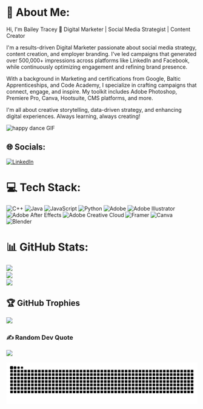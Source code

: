 # 💫 About Me:
Hi, I'm Bailey Tracey 👋
Digital Marketer | Social Media Strategist | Content Creator

I'm a results-driven Digital Marketer passionate about social media strategy, content creation, and employer branding. I've led campaigns that generated over 500,000+ impressions across platforms like LinkedIn and Facebook, while continuously optimizing engagement and refining brand presence.

With a background in Marketing and certifications from Google, Baltic Apprenticeships, and Code Academy, I specialize in crafting campaigns that connect, engage, and inspire. My toolkit includes Adobe Photoshop, Premiere Pro, Canva, Hootsuite, CMS platforms, and more.

I'm all about creative storytelling, data-driven strategy, and enhancing digital experiences. Always learning, always creating!

![happy dance GIF](https://github.com/user-attachments/assets/982aa396-5ed3-406b-b3d4-164dd44e097e)


## 🌐 Socials:
[![LinkedIn](https://img.shields.io/badge/LinkedIn-%230077B5.svg?logo=linkedin&logoColor=white)](https://linkedin.com/in/linkedin.com/in/bailey-tracey-782812239) 

# 💻 Tech Stack:
![C++](https://img.shields.io/badge/c++-%2300599C.svg?style=for-the-badge&logo=c%2B%2B&logoColor=white) ![Java](https://img.shields.io/badge/java-%23ED8B00.svg?style=for-the-badge&logo=openjdk&logoColor=white) ![JavaScript](https://img.shields.io/badge/javascript-%23323330.svg?style=for-the-badge&logo=javascript&logoColor=%23F7DF1E) ![Python](https://img.shields.io/badge/python-3670A0?style=for-the-badge&logo=python&logoColor=ffdd54) ![Adobe](https://img.shields.io/badge/adobe-%23FF0000.svg?style=for-the-badge&logo=adobe&logoColor=white) ![Adobe Illustrator](https://img.shields.io/badge/adobe%20illustrator-%23FF9A00.svg?style=for-the-badge&logo=adobe%20illustrator&logoColor=white) ![Adobe After Effects](https://img.shields.io/badge/Adobe%20After%20Effects-9999FF.svg?style=for-the-badge&logo=Adobe%20After%20Effects&logoColor=white) ![Adobe Creative Cloud](https://img.shields.io/badge/Adobe%20Creative%20Cloud-DA1F26.svg?style=for-the-badge&logo=Adobe%20Creative%20Cloud&logoColor=white) ![Framer](https://img.shields.io/badge/Framer-black?style=for-the-badge&logo=framer&logoColor=blue) ![Canva](https://img.shields.io/badge/Canva-%2300C4CC.svg?style=for-the-badge&logo=Canva&logoColor=white) ![Blender](https://img.shields.io/badge/blender-%23F5792A.svg?style=for-the-badge&logo=blender&logoColor=white)
# 📊 GitHub Stats:
![](https://github-readme-stats.vercel.app/api?username=baitracey&theme=dark&hide_border=false&include_all_commits=false&count_private=false)<br/>
![](https://nirzak-streak-stats.vercel.app/?user=baitracey&theme=dark&hide_border=false)<br/>
![](https://github-readme-stats.vercel.app/api/top-langs/?username=baitracey&theme=dark&hide_border=false&include_all_commits=false&count_private=false&layout=compact)

## 🏆 GitHub Trophies
![](https://github-profile-trophy.vercel.app/?username=baitracey&theme=radical&no-frame=false&no-bg=true&margin-w=4)

### ✍️ Random Dev Quote
![](https://quotes-github-readme.vercel.app/api?type=horizontal&theme=radical)

<!-- Proudly created with GPRM ( https://gprm.itsvg.in ) -->
<picture>
  <source media="(prefers-color-scheme: dark)" srcset="https://raw.githubusercontent.com/baitracey/baitracey/output/github-snake-dark.svg" />
  <source media="(prefers-color-scheme: light)" srcset="https://raw.githubusercontent.com/baitracey/baitracey/output/github-snake.svg" />
  <img alt="github-snake" src="https://raw.githubusercontent.com/baitracey/baitracey/output/github-snake.svg" />
</picture>
